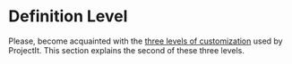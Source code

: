 
# Definition Level

Please, become acquainted with the [three levels of customization](/010_Intro/050_Three_Levels_of_Customization)
used by ProjectIt.
This section explains the second of these three levels.


